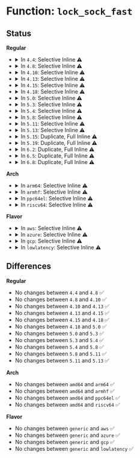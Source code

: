 # Function: <code>lock_sock_fast</code>

## Status
<b>Regular</b>
<ul>
<li>
<details>
<summary>In <code>4.4</code>: Selective Inline ⚠️</summary>

```c
bool lock_sock_fast(struct sock *sk);
```

**Collision:** Unique Global

**Inline:** Selective

**Transformation:** False

**Instances:**

```
In net/core/sock.c (ffffffff81701990)
Location: net/core/sock.c:2481
Inline: True
Direct callers:
  - net/core/datagram.c:skb_free_datagram_locked
  - net/ipv4/tcp.c:tcp_ioctl
  - net/ipv4/udp.c:udp_recvmsg
  - net/ipv4/udp.c:first_packet_length
  - net/ipv6/udp.c:udpv6_recvmsg
```
**Symbols:**

```
ffffffff81701990-ffffffff817019fb: lock_sock_fast (STB_GLOBAL)
```
</details>
</li>
<li>
<details>
<summary>In <code>4.8</code>: Selective Inline ⚠️</summary>

```c
bool lock_sock_fast(struct sock *sk);
```

**Collision:** Unique Global

**Inline:** Selective

**Transformation:** False

**Instances:**

```
In net/core/sock.c (ffffffff81768c30)
Location: net/core/sock.c:2549
Inline: True
Direct callers:
  - net/core/datagram.c:__skb_free_datagram_locked
  - net/ipv4/tcp.c:tcp_ioctl
  - net/ipv4/udp.c:udp_recvmsg
  - net/ipv4/udp.c:first_packet_length
  - net/ipv6/udp.c:udpv6_recvmsg
```
**Symbols:**

```
ffffffff81768c30-ffffffff81768c9b: lock_sock_fast (STB_GLOBAL)
```
</details>
</li>
<li>
<details>
<summary>In <code>4.10</code>: Selective Inline ⚠️</summary>

```c
bool lock_sock_fast(struct sock *sk);
```

**Collision:** Unique Global

**Inline:** Selective

**Transformation:** False

**Instances:**

```
In net/core/sock.c (ffffffff81795b40)
Location: net/core/sock.c:2576
Inline: True
Direct callers:
  - net/core/datagram.c:__skb_free_datagram_locked
  - net/ipv4/tcp.c:tcp_get_info
  - net/ipv4/tcp.c:tcp_ioctl
  - net/ipv4/udp.c:skb_consume_udp
```
**Symbols:**

```
ffffffff81795b40-ffffffff81795bab: lock_sock_fast (STB_GLOBAL)
```
</details>
</li>
<li>
<details>
<summary>In <code>4.13</code>: Selective Inline ⚠️</summary>

```c
bool lock_sock_fast(struct sock *sk);
```

**Collision:** Unique Global

**Inline:** Selective

**Transformation:** False

**Instances:**

```
In net/core/sock.c (ffffffff817b3da0)
Location: net/core/sock.c:2743
Inline: True
Direct callers:
  - net/ipv4/tcp.c:tcp_ioctl
```
**Symbols:**

```
ffffffff817b3da0-ffffffff817b3e0b: lock_sock_fast (STB_GLOBAL)
```
</details>
</li>
<li>
<details>
<summary>In <code>4.15</code>: Selective Inline ⚠️</summary>

```c
bool lock_sock_fast(struct sock *sk);
```

**Collision:** Unique Global

**Inline:** Selective

**Transformation:** False

**Instances:**

```
In net/core/sock.c (ffffffff8182bfe0)
Location: net/core/sock.c:2804
Inline: True
Direct callers:
  - net/ipv4/tcp.c:tcp_ioctl
```
**Symbols:**

```
ffffffff8182bfe0-ffffffff8182c04b: lock_sock_fast (STB_GLOBAL)
```
</details>
</li>
<li>
<details>
<summary>In <code>4.18</code>: Selective Inline ⚠️</summary>

```c
bool lock_sock_fast(struct sock *sk);
```

**Collision:** Unique Global

**Inline:** Selective

**Transformation:** False

**Instances:**

```
In net/core/sock.c (ffffffff818778e0)
Location: net/core/sock.c:2879
Inline: True
Direct callers:
  - net/ipv4/tcp.c:tcp_ioctl
```
**Symbols:**

```
ffffffff818778e0-ffffffff8187794b: lock_sock_fast (STB_GLOBAL)
```
</details>
</li>
<li>
<details>
<summary>In <code>5.0</code>: Selective Inline ⚠️</summary>

```c
bool lock_sock_fast(struct sock *sk);
```

**Collision:** Unique Global

**Inline:** Selective

**Transformation:** False

**Instances:**

```
In net/core/sock.c (ffffffff81897dd0)
Location: net/core/sock.c:2828
Inline: True
Direct callers:
  - net/ipv4/tcp.c:tcp_ioctl
```
**Symbols:**

```
ffffffff81897dd0-ffffffff81897e3b: lock_sock_fast (STB_GLOBAL)
```
</details>
</li>
<li>
<details>
<summary>In <code>5.3</code>: Selective Inline ⚠️</summary>

```c
bool lock_sock_fast(struct sock *sk);
```

**Collision:** Unique Global

**Inline:** Selective

**Transformation:** False

**Instances:**

```
In net/core/sock.c (ffffffff818e22f0)
Location: net/core/sock.c:2971
Inline: True
Direct callers:
  - net/ipv4/tcp.c:tcp_ioctl
  - net/ipv4/udp.c:skb_consume_udp
```
**Symbols:**

```
ffffffff818e22f0-ffffffff818e235b: lock_sock_fast (STB_GLOBAL)
```
</details>
</li>
<li>
<details>
<summary>In <code>5.4</code>: Selective Inline ⚠️</summary>

```c
bool lock_sock_fast(struct sock *sk);
```

**Collision:** Unique Global

**Inline:** Selective

**Transformation:** False

**Instances:**

```
In net/core/sock.c (ffffffff819144a0)
Location: net/core/sock.c:2986
Inline: True
Direct callers:
  - net/ipv4/tcp.c:tcp_ioctl
  - net/ipv4/udp.c:skb_consume_udp
```
**Symbols:**

```
ffffffff819144a0-ffffffff8191450b: lock_sock_fast (STB_GLOBAL)
```
</details>
</li>
<li>
<details>
<summary>In <code>5.8</code>: Selective Inline ⚠️</summary>

```c
bool lock_sock_fast(struct sock *sk);
```

**Collision:** Unique Global

**Inline:** Selective

**Transformation:** False

**Instances:**

```
In net/core/sock.c (ffffffff819e5a50)
Location: net/core/sock.c:3115
Inline: True
Direct callers:
  - net/ipv4/tcp.c:tcp_ioctl
  - net/ipv4/udp.c:udp_destroy_sock
  - net/ipv4/udp.c:skb_consume_udp
```
**Symbols:**

```
ffffffff819e5a50-ffffffff819e5abb: lock_sock_fast (STB_GLOBAL)
```
</details>
</li>
<li>
<details>
<summary>In <code>5.11</code>: Selective Inline ⚠️</summary>

```c
bool lock_sock_fast(struct sock *sk);
```

**Collision:** Unique Global

**Inline:** Selective

**Transformation:** False

**Instances:**

```
In net/core/sock.c (ffffffff819e7c00)
Location: net/core/sock.c:3094
Inline: True
Direct callers:
  - net/ipv4/tcp.c:tcp_ioctl
  - net/ipv4/udp.c:udp_destroy_sock
  - net/ipv4/udp.c:skb_consume_udp
  - net/mptcp/protocol.c:mptcp_stream_accept
  - net/mptcp/protocol.c:mptcp_close
  - net/mptcp/protocol.c:__mptcp_move_skbs
  - net/mptcp/protocol.c:mptcp_rcv_space_adjust
```
**Symbols:**

```
ffffffff819e7c00-ffffffff819e7c6b: lock_sock_fast (STB_GLOBAL)
```
</details>
</li>
<li>
<details>
<summary>In <code>5.13</code>: Selective Inline ⚠️</summary>

```c
bool lock_sock_fast(struct sock *sk);
```

**Collision:** Unique Global

**Inline:** Selective

**Transformation:** False

**Instances:**

```
In net/core/sock.c (ffffffff819cdbd0)
Location: net/core/sock.c:3117
Inline: True
Direct callers:
  - net/ipv4/tcp.c:tcp_ioctl
  - net/ipv4/udp.c:udp_destroy_sock
  - net/ipv4/udp.c:skb_consume_udp
  - net/mptcp/protocol.c:mptcp_close
  - net/mptcp/protocol.c:mptcp_worker
  - net/mptcp/protocol.c:mptcp_recvmsg
  - net/mptcp/protocol.c:__mptcp_move_skbs
  - net/mptcp/protocol.c:mptcp_rcv_space_adjust
  - net/mptcp/protocol.c:mptcp_send_ack
  - net/mptcp/pm_netlink.c:mptcp_pm_nl_mp_prio_send_ack
  - net/mptcp/pm_netlink.c:mptcp_pm_nl_addr_send_ack
  - net/mptcp/sockopt.c:mptcp_sockopt_sync_all
  - net/mptcp/sockopt.c:mptcp_sockopt_sync
  - net/mptcp/sockopt.c:mptcp_setsockopt_sol_socket_linger
  - net/mptcp/sockopt.c:mptcp_sol_socket_sync_intval
```
**Symbols:**

```
ffffffff819cdbd0-ffffffff819cdc3b: lock_sock_fast (STB_GLOBAL)
```
</details>
</li>
<li>
<details>
<summary>In <code>5.15</code>: Duplicate, Full Inline ⚠️</summary>

**Collision:** Static Duplication

**Inline:** Full

**Transformation:** False

**Instances:**

```
In net/core/datagram.c (ffffffff81a8b07c)
Location: include/net/sock.h:1649
Inline: True
```
```
In net/ipv4/tcp.c (ffffffff81b599dc)
Location: include/net/sock.h:1649
Inline: True
Inline callers:
  - net/ipv4/tcp.c:tcp_ioctl
```
```
In net/ipv4/tcp_ipv4.c (ffffffff81b7a1d7)
Location: include/net/sock.h:1649
Inline: True
Inline callers:
  - net/ipv4/tcp_ipv4.c:bpf_iter_tcp_seq_show
```
```
In net/ipv4/udp.c (ffffffff81b8899f)
Location: include/net/sock.h:1649
Inline: True
Inline callers:
  - net/ipv4/udp.c:udp_destroy_sock
  - net/ipv4/udp.c:skb_consume_udp
```
```
In net/mptcp/protocol.c (ffffffff81c7e2c3)
Location: include/net/sock.h:1649
Inline: True
Inline callers:
  - net/mptcp/protocol.c:mptcp_worker
  - net/mptcp/protocol.c:mptcp_recvmsg
  - net/mptcp/protocol.c:__mptcp_move_skbs
  - net/mptcp/protocol.c:mptcp_rcv_space_adjust
  - net/mptcp/protocol.c:mptcp_subflow_send_ack
```
```
In net/mptcp/pm_netlink.c (ffffffff81c8b0ec)
Location: include/net/sock.h:1649
Inline: True
Inline callers:
  - net/mptcp/pm_netlink.c:mptcp_pm_nl_subflow_chk_stale
```
```
In net/mptcp/sockopt.c (ffffffff81c8ca37)
Location: include/net/sock.h:1649
Inline: True
Inline callers:
  - net/mptcp/sockopt.c:mptcp_sockopt_sync_all
  - net/mptcp/sockopt.c:mptcp_sockopt_sync
  - net/mptcp/sockopt.c:mptcp_setsockopt_sol_socket
  - net/mptcp/sockopt.c:mptcp_setsockopt_sol_socket
  - net/mptcp/sockopt.c:mptcp_setsockopt_sol_socket_int
  - net/mptcp/sockopt.c:mptcp_sol_socket_sync_intval
```
</details>
</li>
<li>
<details>
<summary>In <code>5.19</code>: Duplicate, Full Inline ⚠️</summary>

**Collision:** Static Duplication

**Inline:** Full

**Transformation:** False

**Instances:**

```
In net/core/datagram.c (ffffffff81c007f1)
Location: include/net/sock.h:1738
Inline: True
```
```
In net/ipv4/tcp.c (ffffffff81ce771d)
Location: include/net/sock.h:1738
Inline: True
Inline callers:
  - net/ipv4/tcp.c:tcp_get_info
  - net/ipv4/tcp.c:tcp_ioctl
```
```
In net/ipv4/tcp_ipv4.c (ffffffff81d0a36f)
Location: include/net/sock.h:1738
Inline: True
Inline callers:
  - net/ipv4/tcp_ipv4.c:bpf_iter_tcp_seq_show
```
```
In net/ipv4/udp.c (ffffffff81d19e5f)
Location: include/net/sock.h:1738
Inline: True
Inline callers:
  - net/ipv4/udp.c:udp_destroy_sock
  - net/ipv4/udp.c:skb_consume_udp
```
```
In net/unix/af_unix.c (ffffffff81d7c9ab)
Location: include/net/sock.h:1738
Inline: True
Inline callers:
  - net/unix/af_unix.c:bpf_iter_unix_seq_show
```
```
In net/mptcp/protocol.c (ffffffff81e20a6c)
Location: include/net/sock.h:1738
Inline: True
Inline callers:
  - net/mptcp/protocol.c:mptcp_ioctl
  - net/mptcp/protocol.c:mptcp_ioctl
  - net/mptcp/protocol.c:mptcp_release_cb
  - net/mptcp/protocol.c:mptcp_worker
  - net/mptcp/protocol.c:mptcp_worker
  - net/mptcp/protocol.c:__mptcp_retrans
  - net/mptcp/protocol.c:mptcp_recvmsg
  - net/mptcp/protocol.c:__mptcp_move_skbs
  - net/mptcp/protocol.c:mptcp_rcv_space_adjust
```
```
In net/mptcp/pm_netlink.c (ffffffff81e3155a)
Location: include/net/sock.h:1738
Inline: True
Inline callers:
  - net/mptcp/pm_netlink.c:mptcp_pm_nl_subflow_chk_stale
  - net/mptcp/pm_netlink.c:mptcp_pm_nl_mp_prio_send_ack
```
```
In net/mptcp/sockopt.c (ffffffff81e35052)
Location: include/net/sock.h:1738
Inline: True
Inline callers:
  - net/mptcp/sockopt.c:mptcp_sockopt_sync
  - net/mptcp/sockopt.c:mptcp_setsockopt_sol_socket
  - net/mptcp/sockopt.c:mptcp_setsockopt_sol_socket
  - net/mptcp/sockopt.c:mptcp_setsockopt_sol_socket_int
  - net/mptcp/sockopt.c:mptcp_sol_socket_sync_intval
```
</details>
</li>
<li>
<details>
<summary>In <code>6.2</code>: Duplicate, Full Inline ⚠️</summary>

**Collision:** Static Duplication

**Inline:** Full

**Transformation:** False

**Instances:**

```
In net/core/datagram.c (ffffffff81dafb1d)
Location: include/net/sock.h:1754
Inline: True
```
```
In net/ipv4/tcp.c (ffffffff81eaafad)
Location: include/net/sock.h:1754
Inline: True
Inline callers:
  - net/ipv4/tcp.c:tcp_get_info
  - net/ipv4/tcp.c:tcp_ioctl
```
```
In net/ipv4/tcp_ipv4.c (ffffffff81ecfbef)
Location: include/net/sock.h:1754
Inline: True
Inline callers:
  - net/ipv4/tcp_ipv4.c:bpf_iter_tcp_seq_show
```
```
In net/ipv4/udp.c (ffffffff81ee0a3f)
Location: include/net/sock.h:1754
Inline: True
Inline callers:
  - net/ipv4/udp.c:udp_destroy_sock
  - net/ipv4/udp.c:skb_consume_udp
```
```
In net/unix/af_unix.c (ffffffff81f49a2b)
Location: include/net/sock.h:1754
Inline: True
Inline callers:
  - net/unix/af_unix.c:bpf_iter_unix_seq_show
```
```
In net/mptcp/protocol.c (ffffffff81ff7efc)
Location: include/net/sock.h:1754
Inline: True
Inline callers:
  - net/mptcp/protocol.c:mptcp_ioctl
  - net/mptcp/protocol.c:mptcp_ioctl
  - net/mptcp/protocol.c:mptcp_release_cb
  - net/mptcp/protocol.c:mptcp_worker
  - net/mptcp/protocol.c:mptcp_worker
  - net/mptcp/protocol.c:__mptcp_retrans
  - net/mptcp/protocol.c:mptcp_recvmsg
  - net/mptcp/protocol.c:__mptcp_move_skbs
  - net/mptcp/protocol.c:mptcp_rcv_space_adjust
```
```
In net/mptcp/pm_netlink.c (ffffffff82009b6a)
Location: include/net/sock.h:1754
Inline: True
Inline callers:
  - net/mptcp/pm_netlink.c:mptcp_pm_nl_subflow_chk_stale
  - net/mptcp/pm_netlink.c:__mptcp_pm_send_ack
```
```
In net/mptcp/sockopt.c (ffffffff8200dcc2)
Location: include/net/sock.h:1754
Inline: True
Inline callers:
  - net/mptcp/sockopt.c:mptcp_sockopt_sync
  - net/mptcp/sockopt.c:mptcp_setsockopt_sol_socket
  - net/mptcp/sockopt.c:mptcp_setsockopt_sol_socket_linger
  - net/mptcp/sockopt.c:mptcp_setsockopt_sol_socket_int
  - net/mptcp/sockopt.c:mptcp_sol_socket_sync_intval
```
</details>
</li>
<li>
<details>
<summary>In <code>6.5</code>: Duplicate, Full Inline ⚠️</summary>

**Collision:** Static Duplication

**Inline:** Full

**Transformation:** False

**Instances:**

```
In net/core/datagram.c (ffffffff81e1fd8d)
Location: include/net/sock.h:1745
Inline: True
```
```
In net/ipv4/tcp.c (ffffffff81f096bd)
Location: include/net/sock.h:1745
Inline: True
Inline callers:
  - net/ipv4/tcp.c:tcp_get_info
  - net/ipv4/tcp.c:tcp_ioctl
```
```
In net/ipv4/udp.c (ffffffff81f3fcbf)
Location: include/net/sock.h:1745
Inline: True
Inline callers:
  - net/ipv4/udp.c:udp_destroy_sock
  - net/ipv4/udp.c:skb_consume_udp
```
```
In net/unix/af_unix.c (ffffffff81fa968b)
Location: include/net/sock.h:1745
Inline: True
Inline callers:
  - net/unix/af_unix.c:bpf_iter_unix_seq_show
```
```
In net/mptcp/protocol.c (ffffffff82074361)
Location: include/net/sock.h:1745
Inline: True
Inline callers:
  - net/mptcp/protocol.c:mptcp_ioctl
  - net/mptcp/protocol.c:mptcp_ioctl
  - net/mptcp/protocol.c:mptcp_release_cb
  - net/mptcp/protocol.c:mptcp_worker
  - net/mptcp/protocol.c:mptcp_worker
  - net/mptcp/protocol.c:mptcp_recvmsg
  - net/mptcp/protocol.c:__mptcp_move_skbs
  - net/mptcp/protocol.c:mptcp_rcv_space_adjust
  - net/mptcp/protocol.c:mptcp_send_ack
```
```
In net/mptcp/pm_netlink.c (ffffffff82085e74)
Location: include/net/sock.h:1745
Inline: True
Inline callers:
  - net/mptcp/pm_netlink.c:mptcp_pm_nl_subflow_chk_stale
  - net/mptcp/pm_netlink.c:__mptcp_pm_send_ack
```
```
In net/mptcp/sockopt.c (ffffffff8208a6b2)
Location: include/net/sock.h:1745
Inline: True
Inline callers:
  - net/mptcp/sockopt.c:mptcp_sockopt_sync
  - net/mptcp/sockopt.c:mptcp_diag_fill_info
  - net/mptcp/sockopt.c:mptcp_setsockopt_sol_socket
  - net/mptcp/sockopt.c:mptcp_setsockopt_sol_socket_linger
  - net/mptcp/sockopt.c:mptcp_setsockopt_sol_socket_int
  - net/mptcp/sockopt.c:mptcp_sol_socket_sync_intval
```
</details>
</li>
<li>
<details>
<summary>In <code>6.8</code>: Duplicate, Full Inline ⚠️</summary>

**Collision:** Static Duplication

**Inline:** Full

**Transformation:** False

**Instances:**

```
In net/core/datagram.c (ffffffff81edd43d)
Location: include/net/sock.h:1720
Inline: True
```
```
In net/ipv4/tcp.c (ffffffff81fcd96d)
Location: include/net/sock.h:1720
Inline: True
Inline callers:
  - net/ipv4/tcp.c:tcp_get_info
  - net/ipv4/tcp.c:tcp_ioctl
```
```
In net/ipv4/udp.c (ffffffff8200597f)
Location: include/net/sock.h:1720
Inline: True
Inline callers:
  - net/ipv4/udp.c:udp_destroy_sock
```
```
In net/unix/af_unix.c (ffffffff82076b1b)
Location: include/net/sock.h:1720
Inline: True
Inline callers:
  - net/unix/af_unix.c:bpf_iter_unix_seq_show
```
```
In net/mptcp/protocol.c (ffffffff82147ec1)
Location: include/net/sock.h:1720
Inline: True
Inline callers:
  - net/mptcp/protocol.c:mptcp_ioctl
  - net/mptcp/protocol.c:mptcp_ioctl
  - net/mptcp/protocol.c:mptcp_release_cb
  - net/mptcp/protocol.c:mptcp_worker
  - net/mptcp/protocol.c:mptcp_worker
  - net/mptcp/protocol.c:mptcp_recvmsg
  - net/mptcp/protocol.c:__mptcp_move_skbs
  - net/mptcp/protocol.c:mptcp_rcv_space_adjust
  - net/mptcp/protocol.c:mptcp_send_ack
```
```
In net/mptcp/diag.c (ffffffff8215784e)
Location: include/net/sock.h:1720
Inline: True
Inline callers:
  - net/mptcp/diag.c:subflow_get_info
```
```
In net/mptcp/pm_netlink.c (ffffffff8215b024)
Location: include/net/sock.h:1720
Inline: True
Inline callers:
  - net/mptcp/pm_netlink.c:mptcp_pm_nl_subflow_chk_stale
  - net/mptcp/pm_netlink.c:__mptcp_pm_send_ack
```
```
In net/mptcp/sockopt.c (ffffffff8216025b)
Location: include/net/sock.h:1720
Inline: True
Inline callers:
  - net/mptcp/sockopt.c:mptcp_set_rcvlowat
  - net/mptcp/sockopt.c:mptcp_diag_fill_info
  - net/mptcp/sockopt.c:mptcp_setsockopt
  - net/mptcp/sockopt.c:mptcp_setsockopt_sol_socket
  - net/mptcp/sockopt.c:mptcp_setsockopt_sol_socket_linger
  - net/mptcp/sockopt.c:mptcp_setsockopt_sol_socket_int
  - net/mptcp/sockopt.c:mptcp_sol_socket_sync_intval
```
</details>
</li>
</ul>
<b>Arch</b>
<ul>
<li>
<details>
<summary>In <code>arm64</code>: Selective Inline ⚠️</summary>

```c
bool lock_sock_fast(struct sock *sk);
```

**Collision:** Unique Global

**Inline:** Selective

**Transformation:** False

**Instances:**

```
In net/core/sock.c (ffff800010bab7c8)
Location: net/core/sock.c:2986
Inline: True
Direct callers:
  - net/ipv4/tcp.c:tcp_ioctl
  - net/ipv4/udp.c:skb_consume_udp
```
**Symbols:**

```
ffff800010bab7c8-ffff800010bab888: lock_sock_fast (STB_GLOBAL)
```
</details>
</li>
<li>
<details>
<summary>In <code>armhf</code>: Selective Inline ⚠️</summary>

```c
bool lock_sock_fast(struct sock *sk);
```

**Collision:** Unique Global

**Inline:** Selective

**Transformation:** False

**Instances:**

```
In net/core/sock.c (c0cc90a4)
Location: net/core/sock.c:2986
Inline: True
Direct callers:
  - net/ipv4/tcp.c:tcp_ioctl
  - net/ipv4/udp.c:skb_consume_udp
```
**Symbols:**

```
c0cc90a4-c0cc9114: lock_sock_fast (STB_GLOBAL)
```
</details>
</li>
<li>
<details>
<summary>In <code>ppc64el</code>: Selective Inline ⚠️</summary>

```c
bool lock_sock_fast(struct sock *sk);
```

**Collision:** Unique Global

**Inline:** Selective

**Transformation:** False

**Instances:**

```
In net/core/sock.c (c000000000c80a80)
Location: net/core/sock.c:2986
Inline: True
Direct callers:
  - net/core/datagram.c:__skb_free_datagram_locked
  - net/ipv4/tcp.c:tcp_ioctl
  - net/ipv4/udp.c:skb_consume_udp
```
**Symbols:**

```
c000000000c80a80-c000000000c80b60: lock_sock_fast (STB_GLOBAL)
```
</details>
</li>
<li>
<details>
<summary>In <code>riscv64</code>: Selective Inline ⚠️</summary>

```c
bool lock_sock_fast(struct sock *sk);
```

**Collision:** Unique Global

**Inline:** Selective

**Transformation:** False

**Instances:**

```
In net/core/sock.c (ffffffe00073f448)
Location: net/core/sock.c:2986
Inline: True
Direct callers:
  - net/ipv4/tcp.c:tcp_ioctl
  - net/ipv4/udp.c:skb_consume_udp
```
**Symbols:**

```
ffffffe00073f448-ffffffe00073f4f4: lock_sock_fast (STB_GLOBAL)
```
</details>
</li>
</ul>
<b>Flavor</b>
<ul>
<li>
<details>
<summary>In <code>aws</code>: Selective Inline ⚠️</summary>

```c
bool lock_sock_fast(struct sock *sk);
```

**Collision:** Unique Global

**Inline:** Selective

**Transformation:** False

**Instances:**

```
In net/core/sock.c (ffffffff818b44a0)
Location: net/core/sock.c:2986
Inline: True
Direct callers:
  - net/ipv4/tcp.c:tcp_ioctl
  - net/ipv4/udp.c:skb_consume_udp
```
**Symbols:**

```
ffffffff818b44a0-ffffffff818b450b: lock_sock_fast (STB_GLOBAL)
```
</details>
</li>
<li>
<details>
<summary>In <code>azure</code>: Selective Inline ⚠️</summary>

```c
bool lock_sock_fast(struct sock *sk);
```

**Collision:** Unique Global

**Inline:** Selective

**Transformation:** False

**Instances:**

```
In net/core/sock.c (ffffffff8186e3f0)
Location: net/core/sock.c:2986
Inline: True
Direct callers:
  - net/ipv4/tcp.c:tcp_ioctl
  - net/ipv4/udp.c:skb_consume_udp
```
**Symbols:**

```
ffffffff8186e3f0-ffffffff8186e45b: lock_sock_fast (STB_GLOBAL)
```
</details>
</li>
<li>
<details>
<summary>In <code>gcp</code>: Selective Inline ⚠️</summary>

```c
bool lock_sock_fast(struct sock *sk);
```

**Collision:** Unique Global

**Inline:** Selective

**Transformation:** False

**Instances:**

```
In net/core/sock.c (ffffffff819054a0)
Location: net/core/sock.c:2986
Inline: True
Direct callers:
  - net/ipv4/tcp.c:tcp_ioctl
  - net/ipv4/udp.c:skb_consume_udp
```
**Symbols:**

```
ffffffff819054a0-ffffffff8190550b: lock_sock_fast (STB_GLOBAL)
```
</details>
</li>
<li>
<details>
<summary>In <code>lowlatency</code>: Selective Inline ⚠️</summary>

```c
bool lock_sock_fast(struct sock *sk);
```

**Collision:** Unique Global

**Inline:** Selective

**Transformation:** False

**Instances:**

```
In net/core/sock.c (ffffffff81924ea0)
Location: net/core/sock.c:2986
Inline: True
Direct callers:
  - net/ipv4/tcp.c:tcp_ioctl
  - net/ipv4/udp.c:skb_consume_udp
```
**Symbols:**

```
ffffffff81924ea0-ffffffff81924f04: lock_sock_fast (STB_GLOBAL)
```
</details>
</li>
</ul>

## Differences
<b>Regular</b>
<ul>
<li>
No changes between <code>4.4</code> and <code>4.8</code> ✅
</li>
<li>
No changes between <code>4.8</code> and <code>4.10</code> ✅
</li>
<li>
No changes between <code>4.10</code> and <code>4.13</code> ✅
</li>
<li>
No changes between <code>4.13</code> and <code>4.15</code> ✅
</li>
<li>
No changes between <code>4.15</code> and <code>4.18</code> ✅
</li>
<li>
No changes between <code>4.18</code> and <code>5.0</code> ✅
</li>
<li>
No changes between <code>5.0</code> and <code>5.3</code> ✅
</li>
<li>
No changes between <code>5.3</code> and <code>5.4</code> ✅
</li>
<li>
No changes between <code>5.4</code> and <code>5.8</code> ✅
</li>
<li>
No changes between <code>5.8</code> and <code>5.11</code> ✅
</li>
<li>
No changes between <code>5.11</code> and <code>5.13</code> ✅
</li>
</ul>
<b>Arch</b>
<ul>
<li>
No changes between <code>amd64</code> and <code>arm64</code> ✅
</li>
<li>
No changes between <code>amd64</code> and <code>armhf</code> ✅
</li>
<li>
No changes between <code>amd64</code> and <code>ppc64el</code> ✅
</li>
<li>
No changes between <code>amd64</code> and <code>riscv64</code> ✅
</li>
</ul>
<b>Flavor</b>
<ul>
<li>
No changes between <code>generic</code> and <code>aws</code> ✅
</li>
<li>
No changes between <code>generic</code> and <code>azure</code> ✅
</li>
<li>
No changes between <code>generic</code> and <code>gcp</code> ✅
</li>
<li>
No changes between <code>generic</code> and <code>lowlatency</code> ✅
</li>
</ul>

